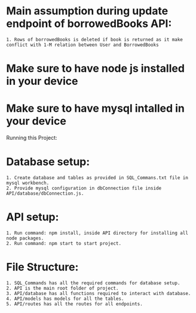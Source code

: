 # Main assumption during update endpoint of borrowedBooks API: 

    1. Rows of borrowedBooks is deleted if book is returned as it make conflict with 1-M relation between User and BorrowedBooks


# Make sure to have node js installed in your device
# Make sure to have mysql intalled in your device

Running this Project:

# Database setup:

    1. Create database and tables as provided in SQL_Commans.txt file in mysql workbench.
    2. Provide mysql configuration in dbConnection file inside API/database/dbConnection.js.

# API setup:

    1. Run command: npm install, inside API directory for installing all node packages.
    2. Run command: npm start to start project.


# File Structure:

    1. SQL_Commands has all the required commands for database setup.
    2. API is the main root folder of project.
    3. API/database has all functions required to interact with database.
    4. API/models has models for all the tables.
    5. API/routes has all the routes for all endpoints.